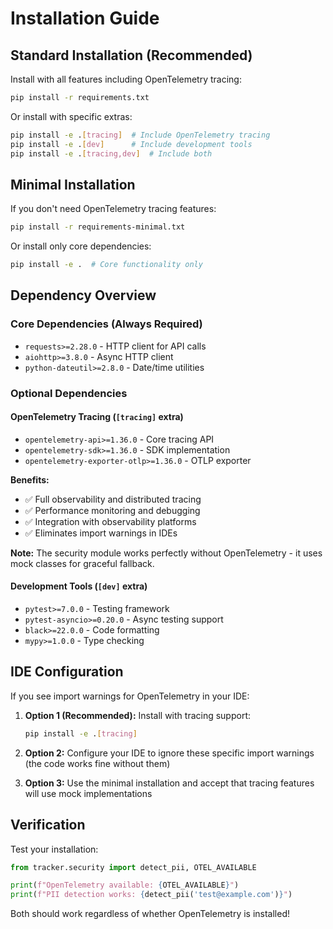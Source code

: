# Installation Guide

## Standard Installation (Recommended)

Install with all features including OpenTelemetry tracing:

```bash
pip install -r requirements.txt
```

Or install with specific extras:

```bash
pip install -e .[tracing]  # Include OpenTelemetry tracing
pip install -e .[dev]      # Include development tools
pip install -e .[tracing,dev]  # Include both
```

## Minimal Installation

If you don't need OpenTelemetry tracing features:

```bash
pip install -r requirements-minimal.txt
```

Or install only core dependencies:

```bash
pip install -e .  # Core functionality only
```

## Dependency Overview

### Core Dependencies (Always Required)
- `requests>=2.28.0` - HTTP client for API calls
- `aiohttp>=3.8.0` - Async HTTP client
- `python-dateutil>=2.8.0` - Date/time utilities

### Optional Dependencies

#### OpenTelemetry Tracing (`[tracing]` extra)
- `opentelemetry-api>=1.36.0` - Core tracing API
- `opentelemetry-sdk>=1.36.0` - SDK implementation
- `opentelemetry-exporter-otlp>=1.36.0` - OTLP exporter

**Benefits:**
- ✅ Full observability and distributed tracing
- ✅ Performance monitoring and debugging
- ✅ Integration with observability platforms
- ✅ Eliminates import warnings in IDEs

**Note:** The security module works perfectly without OpenTelemetry - it uses mock classes for graceful fallback.

#### Development Tools (`[dev]` extra)
- `pytest>=7.0.0` - Testing framework
- `pytest-asyncio>=0.20.0` - Async testing support  
- `black>=22.0.0` - Code formatting
- `mypy>=1.0.0` - Type checking

## IDE Configuration

If you see import warnings for OpenTelemetry in your IDE:

1. **Option 1 (Recommended):** Install with tracing support:
   ```bash
   pip install -e .[tracing]
   ```

2. **Option 2:** Configure your IDE to ignore these specific import warnings (the code works fine without them)

3. **Option 3:** Use the minimal installation and accept that tracing features will use mock implementations

## Verification

Test your installation:

```python
from tracker.security import detect_pii, OTEL_AVAILABLE

print(f"OpenTelemetry available: {OTEL_AVAILABLE}")
print(f"PII detection works: {detect_pii('test@example.com')}")
```

Both should work regardless of whether OpenTelemetry is installed! 